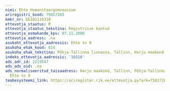 ```yaml
---
nimi: Ehte Humanitaargümnaasium
ariregistri_kood: 75017283
kmkr_nr: EE102119310
ettevotja_staatus: R
ettevotja_staatus_tekstina: Registrisse kantud
ettevotja_esmakande_kpv: 07.11.2000
ettevotja_aadress: .na
asukoht_ettevotja_aadressis: Ehte tn 9
asukoha_ehak_kood: 614
asukoha_ehak_tekstina: Põhja-Tallinna linnaosa, Tallinn, Harju maakond
indeks_ettevotja_aadressis: '10318'
ads_adr_id: 2219547
ads_ads_oid: .na
ads_normaliseeritud_taisaadress: Harju maakond, Tallinn, Põhja-Tallinna linnaosa,
  Ehte tn 9
teabesysteemi_link: https://ariregister.rik.ee/ettevotja.py?ark=75017283&ref=rekvisiidid
---
```

